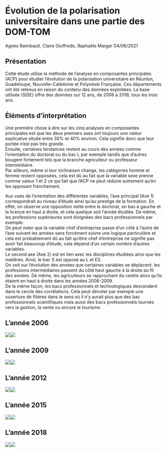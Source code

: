 Évolution de la polarisation universitaire dans une partie des DOM-TOM
================
Agnès Raimbault, Claire Gioffredo, Raphaële Marger
04/06/2021

## Présentation

Cette étude utilise la méthode de l’analyse en composantes principales
(ACP) pour étudier l’évolution de la polarisation universitaire en
Réunion, Guadeloupe, Nouvelle-Calédonie et Polynésie Française. Ces
départements ont été retenus en raison du contenu des données
exploitées. La base utilisée (SISE) offre des données sur 12 ans, de
2006 à 2018, tous les trois ans.

## Éléments d’interprétation

Une première chose à dire sur les cinq analyses en composantes
principales est que les deux premiers axes ont toujours une valeur
explicative située entre 30% et 40% environ. Cela signifie donc que leur
portée n’est pas très grande.  
Ensuite, certaines tendances restent au cours des années comme
l’orientation du doctorat ou du bac L par exemple tandis que d’autres
bougent fortement tels que la branche agriculteur ou professeur
intermédiaire.  
Par ailleurs, même si leur inclinaison change, les catégories homme et
femme restent opposées, cela est dû au fait que la variable sexe prenne
comme valeur 1 et 2 ce qui fait que l’ACP ne peut réduire autrement
qu’en les opposant franchement.

Aux vues de l’orientation des différentes variables, l’axe principal
(Axe 1) correspondrait au niveau d’étude ainsi qu’au prestige de la
formation. En effet, on observe une opposition nette entre le doctorat,
en bas à gauche et la licence en haut à droite, et cela quelque soit
l’année étudiée. De même, les professions supérieures sont éloignées des
bacs professionnels par exemple.  
On peut noter que la variable chef d’entreprise passe d’un côté à
l’autre de l’axe suivant les années sans forcément suivre une logique
particulière et cela est probablement dû au fait qu’être chef
d’entreprise ne signifie pas avoir fait beaucoup d’étude, cela dépend
d’un certain nombre d’autres variables.  
Le second axe (Axe 2) est en lien avec les disciplines étudiées ainsi
que les matières. Ainsi, le bac S est opposé au L et ES.  
On voit sur l’évolution des années que certaines variables se déplacent.
les professions intermédiaires passent du côté haut gauche à la droite
au fil des années. De même, les agriculteurs se rapprochent du centre
alors qu’ils étaient en haut à droite dans les années 2006-2009.  
De la même façon, les bacs professionnels et technologiques descendent
dans le cercle des corrélations. Cela peut dénoter par exemple une
ouverture de filières dans le sens où il n’y aurait plus que des bac
professionnels scientifiques mais aussi des bacs professionnels tournés
vers la gestion, la vente ou encore le tourisme.

## L’année 2006

![](devoir_domtom_files/figure-gfm/unnamed-chunk-1-1.png)<!-- -->![](devoir_domtom_files/figure-gfm/unnamed-chunk-1-2.png)<!-- -->

## L’année 2009

![](devoir_domtom_files/figure-gfm/unnamed-chunk-2-1.png)<!-- -->![](devoir_domtom_files/figure-gfm/unnamed-chunk-2-2.png)<!-- -->

## L’année 2012

![](devoir_domtom_files/figure-gfm/unnamed-chunk-3-1.png)<!-- -->![](devoir_domtom_files/figure-gfm/unnamed-chunk-3-2.png)<!-- -->

## L’année 2015

![](devoir_domtom_files/figure-gfm/unnamed-chunk-4-1.png)<!-- -->![](devoir_domtom_files/figure-gfm/unnamed-chunk-4-2.png)<!-- -->

## L’année 2018

![](devoir_domtom_files/figure-gfm/unnamed-chunk-5-1.png)<!-- -->![](devoir_domtom_files/figure-gfm/unnamed-chunk-5-2.png)<!-- -->
